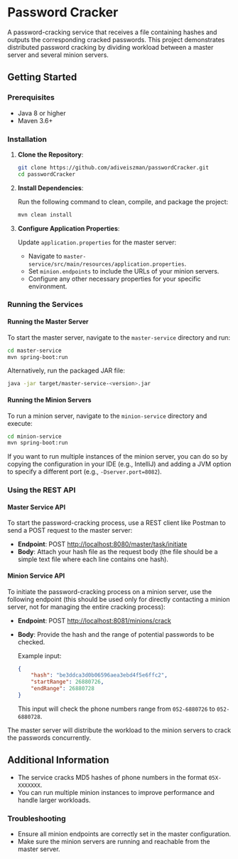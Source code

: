 # Password Cracker

A password-cracking service that receives a file containing hashes and outputs the corresponding cracked passwords. This project demonstrates distributed password cracking by dividing workload between a master server and several minion servers.

## Getting Started

### Prerequisites

- Java 8 or higher
- Maven 3.6+

### Installation

1. **Clone the Repository**:

   ```sh
   git clone https://github.com/adiveiszman/passwordCracker.git
   cd passwordCracker
   ```

2. **Install Dependencies**:

   Run the following command to clean, compile, and package the project:

   ```sh
   mvn clean install
   ```

3. **Configure Application Properties**:

   Update `application.properties` for the master server:

   - Navigate to `master-service/src/main/resources/application.properties`.
   - Set `minion.endpoints` to include the URLs of your minion servers.
   - Configure any other necessary properties for your specific environment.

### Running the Services

#### Running the Master Server

To start the master server, navigate to the `master-service` directory and run:

```sh
cd master-service
mvn spring-boot:run
```

Alternatively, run the packaged JAR file:

```sh
java -jar target/master-service-<version>.jar
```

#### Running the Minion Servers

To run a minion server, navigate to the `minion-service` directory and execute:

```sh
cd minion-service
mvn spring-boot:run
```

If you want to run multiple instances of the minion server, you can do so by copying the configuration in your IDE (e.g., IntelliJ) and adding a JVM option to specify a different port (e.g., `-Dserver.port=8082`).

### Using the REST API

#### Master Service API

To start the password-cracking process, use a REST client like Postman to send a POST request to the master server:

- **Endpoint**: POST [http://localhost:8080/master/task/initiate](http://localhost:8080/master/task/initiate)
- **Body**: Attach your hash file as the request body (the file should be a simple text file where each line contains one hash).

#### Minion Service API

To initiate the password-cracking process on a minion server, use the following endpoint (this should be used only for directly contacting a minion server, not for managing the entire cracking process):

- **Endpoint**: POST [http://localhost:8081/minions/crack](http://localhost:8081/minions/crack)
- **Body**: Provide the hash and the range of potential passwords to be checked.

  Example input:
  ```json
  {
      "hash": "be3ddca3d0b06596aea3ebd4f5e6ffc2",
      "startRange": 26880726,
      "endRange": 26880728
  }
  ```
  
  This input will check the phone numbers range from `052-6880726` to `052-6880728`.

The master server will distribute the workload to the minion servers to crack the passwords concurrently.

## Additional Information

- The service cracks MD5 hashes of phone numbers in the format `05X-XXXXXXX`.
- You can run multiple minion instances to improve performance and handle larger workloads.

### Troubleshooting

- Ensure all minion endpoints are correctly set in the master configuration.
- Make sure the minion servers are running and reachable from the master server.
